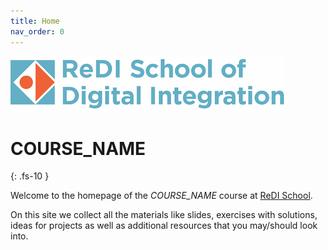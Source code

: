 ```yaml
---
title: Home
nav_order: 0
---
```


![ReDI School](redi_banner.png)
# COURSE_NAME
{: .fs-10 }

Welcome to the homepage of the _COURSE_NAME_ course at [ReDI School](https://www.redi-school.org).

On this site we collect all the materials like slides, exercises with solutions, ideas for projects
as well as additional resources that you may/should look into.
